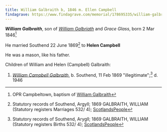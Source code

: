 ```yaml
---
title: William Galbraith b, 1846 m. Ellen Campbell
findagrave: https://www.findagrave.com/memorial/178695335/william-galbraith
---
```

***William Galbraith***, son of *[William Galbriath](galbraith-william-1815.md)* and *Grace Glass*,
born 2 Mar 1846[^birth]

He married Southend 22 June 1869[^marriage] to **Helen Campbell**

He was a mason, like his father.

Children of William and Helen (Campbell) Galbraith:

1. *[William Campbell Galbraith]()*, b. Southend, 11 Feb 1869 "illegitimate";[^william-birth] d. 1946

[^birth]: OPR Campbeltown, baptism of [William Galbraith](/sources/opr-campbeltown-births.md#1846-03-02-william-galbreath)

[^marriage]: Statutory records of Southend, Argyll; 1869 GALBRAITH, WILLIAM (Statutory registers Marriages 532/ 4); [ScotlandsPeople](https://www.scotlandspeople.gov.uk/view-image/nrs_stat_marriages/7464417)

[^william-birth]: Statutory records of Southend, Arygll; 1869 GALBRAITH, WILLIAM (Statutory registers Births 532/ 4); [ScotlandsPeople](https://www.scotlandspeople.gov.uk/view-image/nrs_stat_births/40327253)
